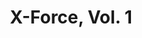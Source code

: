 ---
title: "X-Force, Vol. 1"
issue: 8A
issue_nr: 8
full_title: "X-Tenuating Circumstances, Part 1: Flashed Before My Eyes"
subtitle: ""
story_arc: X-Tenuating Circumstances
crossover: ""
variant: A
publisher: Marvel Comics
creators: 
  - Rob Liefeld
  - Fabian Nicieza
release_date: "Jan 28, 1992"
release_year: 1992
genre:
  - Action
  - Adventure
  - Super-Heroes
format: Comic
pages: 32
signed_by: ""
price: 1.25
---